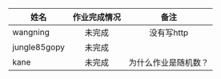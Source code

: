 | 姓名     | 作业完成情况   |  备注  |
| --------   | :-----:  | :----:  |
|wangning|未完成|没有写http|
|jungle85gopy |未完成||
|kane|未完成|为什么作业是随机数？|
